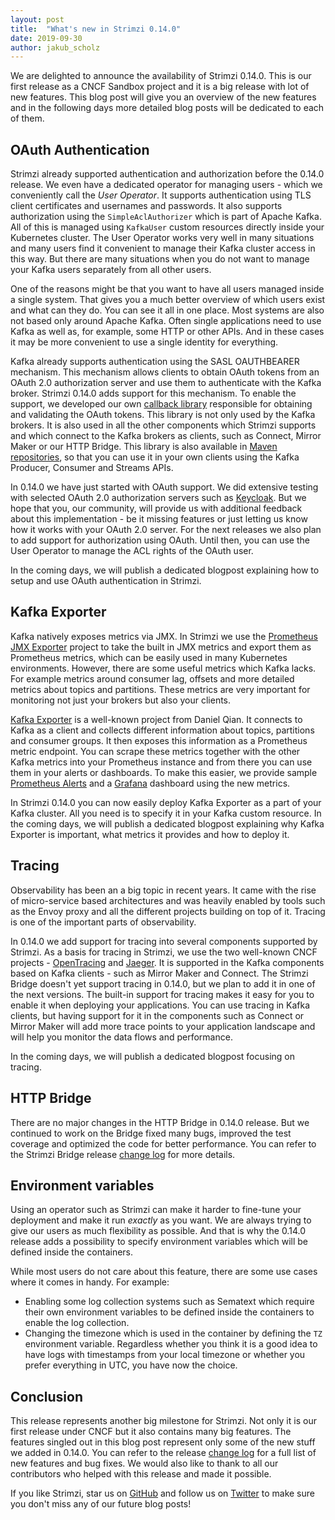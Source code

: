```yaml
---
layout: post
title:  "What's new in Strimzi 0.14.0"
date: 2019-09-30
author: jakub_scholz
---
```


We are delighted to announce the availability of Strimzi 0.14.0.
This is our first release as a CNCF Sandbox project and it is a big release with lot of new features.
This blog post will give you an overview of the new features and in the following days more detailed blog posts will be dedicated to each of them.

<!--more-->

## OAuth Authentication

Strimzi already supported authentication and authorization before the 0.14.0 release.
We even have a dedicated operator for managing users - which we conveniently call the _User Operator_.
It supports authentication using TLS client certificates and usernames and passwords.
It also supports authorization using the `SimpleAclAuthorizer` which is part of Apache Kafka.
All of this is managed using `KafkaUser` custom resources directly inside your Kubernetes cluster.
The User Operator works very well in many situations and many users find it convenient to manage their Kafka cluster access in this way.
But there are many situations when you do not want to manage your Kafka users separately from all other users.

One of the reasons might be that you want to have all users managed inside a single system.
That gives you a much better overview of which users exist and what can they do. 
You can see it all in one place.
Most systems are also not based only around Apache Kafka.
Often single applications need to use Kafka as well as, for example, some HTTP or other APIs.
And in these cases it may be more convenient to use a single identity for everything.

Kafka already supports authentication using the SASL OAUTHBEARER mechanism. 
This mechanism allows clients to obtain OAuth tokens from an OAuth 2.0 authorization server and use them to authenticate with the Kafka broker.
Strimzi 0.14.0 adds support for this mechanism.
To enable the support, we developed our own [callback library](https://github.com/strimzi/strimzi-kafka-oauth) responsible for obtaining and validating the OAuth tokens.
This library is not only used by the Kafka brokers.
It is also used in all the other components which Strimzi supports and which connect to the Kafka brokers as clients, such as Connect, Mirror Maker or our HTTP Bridge.
This library is also available in [Maven repositories](https://search.maven.org/artifact/io.strimzi/oauth/0.1.0/pom), so that you can use it in your own clients using the Kafka Producer, Consumer and Streams APIs.

In 0.14.0 we have just started with OAuth support.
We did extensive testing with selected OAuth 2.0 authorization servers such as [Keycloak](https://www.keycloak.org/).
But we hope that you, our community, will provide us with additional feedback about this implementation - be it missing features or just letting us know how it works with your OAuth 2.0 server.
For the next releases we also plan to add support for authorization using OAuth.
Until then, you can use the User Operator to manage the ACL rights of the OAuth user.

In the coming days, we will publish a dedicated blogpost explaining how to setup and use OAuth authentication in Strimzi.

## Kafka Exporter

Kafka natively exposes metrics via JMX.
In Strimzi we use the [Prometheus JMX Exporter](https://github.com/prometheus/jmx_exporter) project to take the built in JMX metrics and export them as Prometheus metrics, which can be easily used in many Kubernetes environments.
However, there are some useful metrics which Kafka lacks.
For example metrics around consumer lag, offsets and more detailed metrics about topics and partitions.
These metrics are very important for monitoring not just your brokers but also your clients.

[Kafka Exporter](https://github.com/danielqsj/kafka_exporter) is a well-known project from Daniel Qian.
It connects to Kafka as a client and collects different information about topics, partitions and consumer groups.
It then exposes this information as a Prometheus metric endpoint.
You can scrape these metrics together with the other Kafka metrics into your Prometheus instance and from there you can use them in your alerts or dashboards.
To make this easier, we provide sample [Prometheus Alerts](https://github.com/strimzi/strimzi-kafka-operator/blob/master/metrics/examples/prometheus/install/prometheus-rules.yaml) and a [Grafana](https://github.com/strimzi/strimzi-kafka-operator/blob/master/metrics/examples/grafana/strimzi-kafka-exporter.json) dashboard using the new metrics.

In Strimzi 0.14.0 you can now easily deploy Kafka Exporter as a part of your Kafka cluster.
All you need is to specify it in your Kafka custom resource.
In the coming days, we will publish a dedicated blogpost explaining why Kafka Exporter is important, what metrics it provides and how to deploy it.

## Tracing

Observability has been an a big topic in recent years.
It came with the rise of micro-service based architectures and was heavily enabled by tools such as the Envoy proxy and all the different projects building on top of it.
Tracing is one of the important parts of observability.

In 0.14.0 we add support for tracing into several components supported by Strimzi.
As a basis for tracing in Strimzi, we use the two well-known CNCF projects - [OpenTracing](https://opentracing.io/docs/overview/what-is-tracing/) and [Jaeger](https://www.jaegertracing.io/).
It is supported in the Kafka components based on Kafka clients - such as Mirror Maker and Connect.
The Strimzi Bridge doesn't yet support tracing in 0.14.0, but we plan to add it in one of the next versions.
The built-in support for tracing makes it easy for you to enable it when deploying your applications.
You can use tracing in Kafka clients, but having support for it in the components such as Connect or Mirror Maker will add more trace points to your application landscape and will help you monitor the data flows and performance.

In the coming days, we will publish a dedicated blogpost focusing on tracing.

## HTTP Bridge

There are no major changes in the HTTP Bridge in 0.14.0 release.
But we continued to work on the Bridge fixed many bugs, improved the test coverage and optimized the code for better performance.
You can refer to the Strimzi Bridge release [change log](https://github.com/strimzi/strimzi-kafka-bridge/releases/tag/0.14.0) for more details.

## Environment variables

Using an operator such as Strimzi can make it harder to fine-tune your deployment and make it run _exactly_ as you want.
We are always trying to give our users as much flexibility as possible.
And that is why the 0.14.0 release adds a possibility to specify environment variables which will be defined inside the containers.

While most users do not care about this feature, there are some use cases where it comes in handy.
For example:

* Enabling some log collection systems such as Sematext which require their own environment variables to be defined inside the containers to enable the log collection.
* Changing the timezone which is used in the container by defining the `TZ` environment variable.
Regardless whether you think it is a good idea to have logs with timestamps from your local timezone or whether you prefer everything in UTC, you have now the choice.

## Conclusion

This release represents another big milestone for Strimzi.
Not only it is our first release under CNCF but it also contains many big features.
The features singled out in this blog post represent only some of the new stuff we added in 0.14.0.
You can refer to the release [change log](https://github.com/strimzi/strimzi-kafka-operator/releases/tag/0.14.0) for a full list of new features and bug fixes.
We would also like to thank to all our contributors who helped with this release and made it possible.

If you like Strimzi, star us on [GitHub](https://github.com/strimzi/strimzi-kafka-operator) and follow us on [Twitter](https://twitter.com/strimziio) to make sure you don't miss any of our future blog posts!
